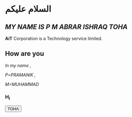 <html>
<head></head>



<body>

<h1>السلام عليكم</h1>


   <h2><i>MY NAME IS P M ABRAR ISHRAQ TOHA</i></h2> 
   
<b>AiT</b> Corporation is a Technology service limited.
   <h2>How are you</h2>
   
   <i>In my name ,  
   
   P=PRAMANIK  ,

   M=MUHAMMAD</i>
   
   <h3><bold>  H<sub>i</sub>  </bold></h3>
    
   <tt> <button>TOHA</button> </tt>  




</body>
</html>
